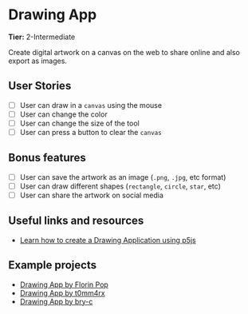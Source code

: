 # Drawing App

**Tier:** 2-Intermediate

Create digital artwork on a canvas on the web to share online and also export as images.

## User Stories

-   [ ] User can draw in a `canvas` using the mouse
-   [ ] User can change the color
-   [ ] User can change the size of the tool
-   [ ] User can press a button to clear the `canvas`

## Bonus features

-   [ ] User can save the artwork as an image (`.png`, `.jpg`, etc format)
-   [ ] User can draw different shapes (`rectangle`, `circle`, `star`, etc)
-   [ ] User can share the artwork on social media

## Useful links and resources

-   [Learn how to create a Drawing Application using p5js](https://www.florin-pop.com/blog/2019/04/drawing-app-built-with-p5js/)

## Example projects

-   [Drawing App by Florin Pop](https://codepen.io/FlorinPop17/full/VNYyZQ)
-   [Drawing App by t0mm4rx](https://codepen.io/t0mm4rx/full/dLowvZ)
-   [Drawing App by bry-c](https://codepen.io/bryan-c/pen/GRZwoXp)
